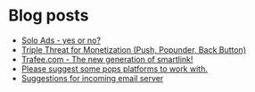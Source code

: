 # Blog posts
<!-- BLOG-POST-LIST:START -->
- [Solo Ads - yes or no?](https://afflift.com/f/threads/solo-ads-yes-or-no.10056/)
- [Triple Threat for Monetization &lpar;Push, Popunder, Back Button&rpar;](https://afflift.com/f/threads/triple-threat-for-monetization-push-popunder-back-button.10063/)
- [Trafee.com - The new generation of smartlink!](https://afflift.com/f/threads/trafee-com-the-new-generation-of-smartlink.6265/)
- [Please suggest some pops platforms to work with.](https://afflift.com/f/threads/please-suggest-some-pops-platforms-to-work-with.10064/)
- [Suggestions for incoming email server](https://afflift.com/f/threads/suggestions-for-incoming-email-server.10065/)
<!-- BLOG-POST-LIST:END -->
